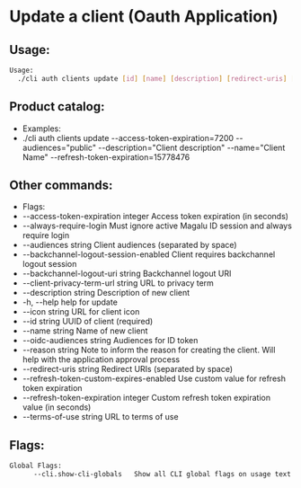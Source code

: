 # Update a client (Oauth Application)

## Usage:
```bash
Usage:
  ./cli auth clients update [id] [name] [description] [redirect-uris] [icon] [access-token-expiration] [always-require-login] [client-privacy-term-url] [terms-of-use] [audiences] [backchannel-logout-session-enabled] [backchannel-logout-uri] [oidc-audiences] [refresh-token-custom-expires-enabled] [refresh-token-expiration] [reason] [flags]
```

## Product catalog:
- Examples:
- ./cli auth clients update --access-token-expiration=7200 --audiences="public" --description="Client description" --name="Client Name" --refresh-token-expiration=15778476

## Other commands:
- Flags:
- --access-token-expiration integer        Access token expiration (in seconds)
- --always-require-login                   Must ignore active Magalu ID session and always require login
- --audiences string                       Client audiences (separated by space)
- --backchannel-logout-session-enabled     Client requires backchannel logout session
- --backchannel-logout-uri string          Backchannel logout URI
- --client-privacy-term-url string         URL to privacy term
- --description string                     Description of new client
- -h, --help                                   help for update
- --icon string                            URL for client icon
- --id string                              UUID of client (required)
- --name string                            Name of new client
- --oidc-audiences string                  Audiences for ID token
- --reason string                          Note to inform the reason for creating the client. Will help with the application approval process
- --redirect-uris string                   Redirect URIs (separated by space)
- --refresh-token-custom-expires-enabled   Use custom value for refresh token expiration
- --refresh-token-expiration integer       Custom refresh token expiration value (in seconds)
- --terms-of-use string                    URL to terms of use

## Flags:
```bash
Global Flags:
      --cli.show-cli-globals   Show all CLI global flags on usage text
```


